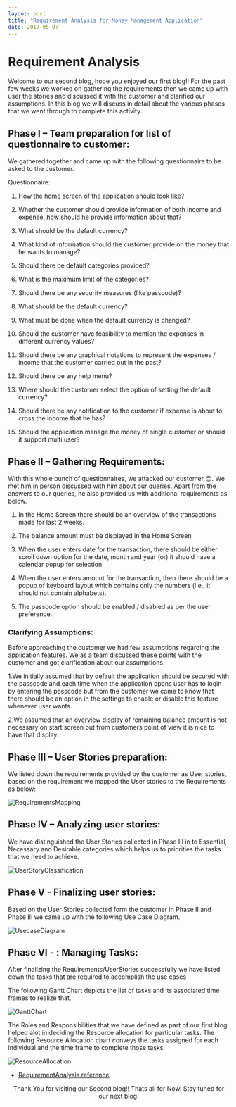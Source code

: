 ```yaml
---
layout: post
title: "Requirement Analysis for Money Management Application"
date: 2017-05-07
---
```


# Requirement Analysis

Welcome to our second blog, hope you enjoyed our first blog!!    For the past few weeks we worked on gathering the requirements then we came up with user the stories and discussed it with the customer and clarified our assumptions. In this blog we will discuss in detail about the various phases that we went through to complete this activity.

## Phase I – Team preparation for list of questionnaire to customer:

We gathered together and came up with the following questionnaire to be asked to the customer.


Questionnaire:

1. How the home screen of the application should look like?

2. Whether the customer should provide information of both income and expense, how should he provide information about that?

3. What should be the default currency?

4. What kind of information should the customer provide on the money that he wants to manage?

5. Should there be default categories provided?

6. What is the maximum limit of the categories?

7. Should there be any security measures (like passcode)?

8. What should be the default currency?

9. What must be done when the default currency is changed?

10. Should the customer have feasibility to mention the expenses in different currency values?

11. Should there be any graphical notations to represent the expenses / income that the customer carried out in the past?

12. Should there be any help menu?

13. Where should the customer select the option of setting the default currency?

14. Should there be any notification to the customer if expense is about to cross the income that he has?

15. Should the application manage the money of single customer or should it support multi user?


## Phase II – Gathering Requirements:

With this whole bunch of questionnaires, we attacked our customer :blush:. We met him in person discussed with him about our queries. Apart from the answers to our queries, he also provided us with additional requirements as below.
 
1. In the Home Screen there should be an overview of the transactions made for last 2 weeks.

2. The balance amount must be displayed in the Home Screen

3. When the user enters date for the transaction, there should be either scroll down option for the date, month and year (or) it should have a calendar popup for selection.

4. When the user enters amount for the transaction, then there should be a popup of keyboard layout which contains only the numbers (i.e., it should not contain alphabets).

5. The passcode option should be enabled / disabled as per the user preference.

### Clarifying Assumptions:

Before approaching the customer we had few assumptions regarding the application features. We as a team discussed these points with the customer and got clarification about our assumptions.

1.We initially assumed that by default the application should be secured with the passcode and each time when the application opens user has to login by entering the passcode but from the customer we came to know that there should be an option in the settings to enable or disable this feature whenever user wants.

2.We assumed that an overview display of remaining balance amount is not necessary on start screen but from customers point of view it is nice to have that display.


## Phase III – User Stories preparation:

We listed down the requirements provided by the customer as User stories, based on the requirement we mapped the User stories to the Requirements as below:

![RequirementsMapping]({{site.baseurl}}/images/RequirementsMapping.png "ReqquirementsMapping")


## Phase IV – Analyzing user stories:

We have distinguished the User Stories collected in Phase III in to Essential, Necessary and Desirable categories which helps us to priorities the tasks that we need to achieve. 

![UserStoryClassification]({{site.baseurl}}/images/UserStoryClassification.png "UserStoryClassification")


## Phase V - Finalizing user stories: 

Based on the User Stories collected form the customer in Phase II and Phase III we came up with the following Use Case Diagram.
	

![UsecaseDiagram]({{site.baseurl}}/images/UsecaseDiagram.png "UsecaseDiagram")

## Phase VI - : Managing Tasks:

After finalizing the Requirements/UserStories successfully we have listed down the tasks that are required to accomplish the use cases

The following Gantt Chart depicts the list of tasks and its associated time frames to realize that.

![GanttChart]({{site.baseurl}}/images/GanttChart.png "GanttChart")

The Roles and Responsibilities that we have defined as part of our first blog helped alot in deciding the Resource allocation for particular tasks.
The following Resource Allocation chart conveys the tasks assigned for each individual and the time frame to complete those tasks.

![ResourceAllocation]({{site.baseurl}}/images/ResourcesChart.png "ResourceAllocation")

- [RequirementAnalysis reference]({{site.baseurl}}/images/RequirementAnalysis.docx).

<p align="center">
Thank You for visiting our Second blog!! Thats all for Now. Stay tuned for our next blog. 
</p>

